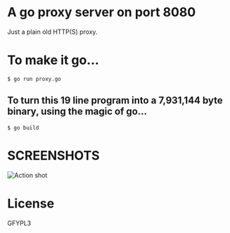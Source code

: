 # A go proxy server on port 8080

Just a plain old HTTP(S) proxy.

# To make it go...

```
$ go run proxy.go
```

## To turn this 19 line program into a 7,931,144 byte binary, using the magic of go...

```
$ go build
```

# SCREENSHOTS

![Action shot](https://raw.github.com/epitron/proxy/master/screenshots/action-shot.png)


# License

GFYPL3
